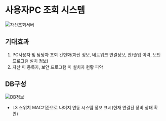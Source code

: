 # 사용자PC 조회 시스템
![자산조회서버](https://user-images.githubusercontent.com/61907361/147736518-a7e243b7-be6c-4a51-9076-258d12c42782.JPG)
## 기대효과
1. PC사용자 및 담당자 조회 간현화(자산 정보, 네트워크 연결정보, 반/출입 이력, 보안 프로그램 설치 정보)
2. 자산 미 등록자, 보안 프로그램 미 설치자 현황 파악
## DB구성
![DB정보](https://user-images.githubusercontent.com/61907361/147737148-385c941f-29c4-48cc-ac64-bc4040e4300b.JPG)
- L3 스위치 MAC기준으로 나머지 연동 시스템 정보 표시(현재 연결된 장비 상태 확인)

